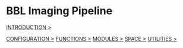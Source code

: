 BBL Imaging Pipeline
====================

[INTRODUCTION >](https://pipedocs.github.io/modules/index.html)

[CONFIGURATION >](https://pipedocs.github.io/config/index.html)
[FUNCTIONS >](https://pipedocs.github.io/functions/index.html)
[MODULES >](https://pipedocs.github.io/modules/index.html)
[SPACE >](https://pipedocs.github.io/space/index.html)
[UTILITIES >](https://pipedocs.github.io/utils/index.html)

